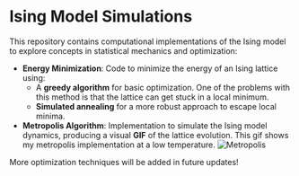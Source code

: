 # Ising Model Simulations

This repository contains computational implementations of the Ising model to explore concepts in statistical mechanics and optimization:

- **Energy Minimization**: Code to minimize the energy of an Ising lattice using:
  - A **greedy algorithm** for basic optimization. One of the problems with this method is that the lattice can get stuck in a local minimum.
  - **Simulated annealing** for a more robust approach to escape local minima.
- **Metropolis Algorithm**: Implementation to simulate the Ising model dynamics, producing a visual **GIF** of the lattice evolution. This gif shows my metropolis implementation at a low temperature.
![Metropolis](https://github.com/user-attachments/assets/489dbe8c-2604-4ea6-bfde-bfd2f2bfb469)


More optimization techniques will be added in future updates!

